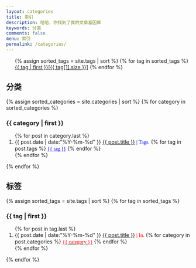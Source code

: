 ```yaml
---
layout: categories
title: 索引
description: 哈哈，你找到了我的文章基因库
keywords: 分类
comments: false
menu: 索引
permalink: /categories/
---
```


<section class="container posts-content">
<div id="blog-tags">
  <ul class="list-group">
    {% assign sorted_tags = site.tags | sort %}
    {% for tag in sorted_tags %}
    <!-- <li class="list-group-item"> -->
    <a href="#tag{{ tag[0] }}">{{ tag | first }}[{{ tag[1].size }}]</a>
    <!-- <span class="badge">{{ tag[1].size }}</span> -->
    <!-- </li> -->
    {% endfor %}
  </ul>
</div>

<p><h2>分类</h2></p>
{% assign sorted_categories = site.categories | sort %}
{% for category in sorted_categories %}
<h3>{{ category | first }}</h3>
<ol class="posts-list" id="{{ category[0] }}">
{% for post in category.last %}
<li class="posts-list-item">
<span class="posts-list-meta">{{ post.date | date:"%Y-%m-%d" }}</span>
<a class="posts-list-name" href="{{ site.url }}{{ post.url }}">{{ post.title }}</a>
<font face="consolas" color="#00F"> | Tags.</font> 
{% for tag in post.tags %}
<a class="posts-tag" href="#tag{{tag}}"><font face="consolas" color="#00F">{{ tag }}</font></a>
{% endfor %}
</li>
{% endfor %}
</ol>
{% endfor %}
<!-- ================================================================================== -->
<p><h2>标签</h2></p>
{% assign sorted_tags = site.tags | sort %}
{% for tag in sorted_tags %}
<h3>{{ tag | first }}</h3>
<ol class="posts-list" id="tag{{tag[0]}}">
{% for post in tag.last %}
<li class="posts-list-item">
<span class="posts-list-meta">{{ post.date | date:"%Y-%m-%d" }}</span>
<a class="posts-list-name" href="{{ site.url }}{{ post.url }}">{{ post.title }}</a>
<font face="consolas" color="#FF0000"> | In.</font> 
{% for category in post.categories %}
<a class="posts-category" href="#{{category}}"><font face="consolas" color="#FF0000">{{ category }}</font></a>
{% endfor %}
</li>
{% endfor %}
</ol>
{% endfor %}

</section>
<!-- /section.content -->
